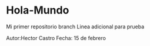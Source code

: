 # Hola-Mundo
Mi primer repositorio branch
Linea adicional para prueba

Autor:Hector Castro
Fecha: 15 de febrero

